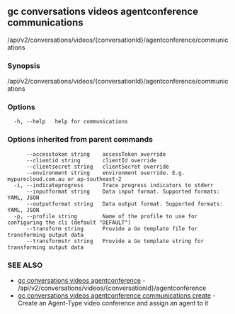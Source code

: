 ## gc conversations videos agentconference communications

/api/v2/conversations/videos/{conversationId}/agentconference/communications

### Synopsis

/api/v2/conversations/videos/{conversationId}/agentconference/communications

### Options

```
  -h, --help   help for communications
```

### Options inherited from parent commands

```
      --accesstoken string    accessToken override
      --clientid string       clientId override
      --clientsecret string   clientSecret override
      --environment string    environment override. E.g. mypurecloud.com.au or ap-southeast-2
  -i, --indicateprogress      Trace progress indicators to stderr
      --inputformat string    Data input format. Supported formats: YAML, JSON
      --outputformat string   Data output format. Supported formats: YAML, JSON
  -p, --profile string        Name of the profile to use for configuring the cli (default "DEFAULT")
      --transform string      Provide a Go template file for transforming output data
      --transformstr string   Provide a Go template string for transforming output data
```

### SEE ALSO

* [gc conversations videos agentconference](gc_conversations_videos_agentconference.html)	 - /api/v2/conversations/videos/{conversationId}/agentconference
* [gc conversations videos agentconference communications create](gc_conversations_videos_agentconference_communications_create.html)	 - Create an Agent-Type video conference and assign an agent to it


